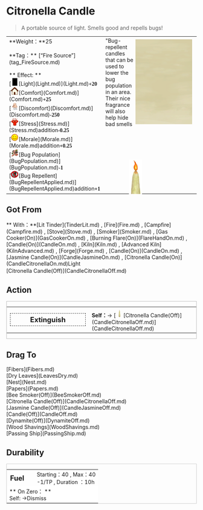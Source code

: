 # Citronella Candle  
> A portable source of light. Smells good and repells bugs!  
  
<table class="table table-bordered" data-toggle="table"  data-show-header="false"><thead style="display:none"><tr ><th  style="width:50%;text-align:left;vertical-align:top;"  >title</th><th  style="width:50%;text-align:left;vertical-align:top;"  ></th></tr></thead><tr ><td  style="width:50%;text-align:left;vertical-align:top;"  >**Weight：**25<br><br>**Tag：**	[“Fire Source”](tag_FireSource.md)<br><br>** Effect: **<br>[<div style="width:20px;display:inline-block;text-align:center"><img decoding="async" src="../wiki/Sprite/Darkness.png" href="a.md" style="max-width:20px;max-height:20px;"></div>[Light](Light.md)](Light.md)<span style="font-family:ui-monospace"><b>+20</b></span><br>[<div style="width:20px;display:inline-block;text-align:center"><img decoding="async" src="../wiki/Sprite/Comfort.png" href="a.md" style="max-width:20px;max-height:20px;"></div>[Comfort](Comfort.md)](Comfort.md)<span style="font-family:ui-monospace"><b>+25</b></span><br>[<div style="width:20px;display:inline-block;text-align:center"><img decoding="async" src="../wiki/Sprite/Discomfort.png" href="a.md" style="max-width:20px;max-height:20px;"></div>[Discomfort](Discomfort.md)](Discomfort.md)<span style="font-family:ui-monospace"><b>-250</b></span><br>[<div style="width:20px;display:inline-block;text-align:center"><img decoding="async" src="../wiki/Sprite/Stress.png" href="a.md" style="max-width:20px;max-height:20px;"></div>[Stress](Stress.md)](Stress.md)addition<span style="font-family:ui-monospace"><b>-0.25</b></span><br>[<div style="width:20px;display:inline-block;text-align:center"><img decoding="async" src="../wiki/Sprite/Content.png" href="a.md" style="max-width:20px;max-height:20px;"></div>[Morale](Morale.md)](Morale.md)addition<span style="font-family:ui-monospace"><b>+0.25</b></span><br>[<div style="width:20px;display:inline-block;text-align:center"><img decoding="async" src="../wiki/Sprite/Bugs.png" href="a.md" style="max-width:20px;max-height:20px;"></div>[Bug Population](BugPopulation.md)](BugPopulation.md)<span style="font-family:ui-monospace"><b>-1</b></span><br>[<div style="width:20px;display:inline-block;text-align:center"><img decoding="async" src="../wiki/Sprite/BugsNot.png" href="a.md" style="max-width:20px;max-height:20px;"></div>[Bug Repellent](BugRepellentApplied.md)](BugRepellentApplied.md)addition<span style="font-family:ui-monospace"><b>+1</b></span></td><td  style="width:50%;text-align:left;vertical-align:top;"  ><div style="float:right; margin:5px"><div class="gamecard" style="width:150px; height:225px;"><a href="CandleCitronellaOn.md" style="color:black"><img class="bg" decoding="async" src="../wiki/Sprite/BG_SandFront.png" href="a.md" style="max-width:150px;max-height:225px;"><img decoding="async" src="../wiki/Sprite/CandleOnCitronella.png" class="cardimageNoBack" style="transform: translate(-50%, 0%) scale(0.4398826979472141);"><span style="font-size: 25px;">Citronella Candle</span></a></div></div>"Bug-repellent candles that can be used to lower the bug population in an area. Their nice fragrance will also help hide bad smells</td></tr></tbody></table>  
  
## Got From  
<div style="display:inline-block"><div class="gamedatalist" style="text-align:left;min-width:200px;min-height:0px;"><div style="display:inline-block"><div style="display:inline-block;vertical-align:middle;">** With：**[Lit Tinder](TinderLit.md) , [Fire](Fire.md) , [Campfire](Campfire.md) , [Stove](Stove.md) , [Smoker](Smoker.md) , [Gas Cooker(On)](GasCookerOn.md) , [Burning Flare(On)](FlareHandOn.md) , [Candle(On)](CandleOn.md) , [Kiln](Kiln.md) , [Advanced Kiln](KilnAdvanced.md) , [Forge](Forge.md) , [Candle(On)](CandleOn.md) , [Jasmine Candle(On)](CandleJasmineOn.md) , [Citronella Candle(On)](CandleCitronellaOn.md)Light</div><div style="display:inline-block;vertical-align:middle;">[Citronella Candle(Off)](CandleCitronellaOff.md)</div></div></div></div>  
  
## Action  
<div  style="border:1px solid #BBB"><table><tr><td rowspan="2" style="width:200px;text-align:center;font-size:1.3em;font-weight:bold"><div style="padding:5px;border:1px dashed #333"><div>Extinguish</div></div></td><td></td></tr><tr><td><b>Self：</b>→ [<div style="width:20px;display:inline-block;text-align:center"><img decoding="async" src="../wiki/Sprite/CandleOffCitronella.png" href="a.md" style="max-width:20px;max-height:20px;"></div>[Citronella Candle(Off)](CandleCitronellaOff.md)](CandleCitronellaOff.md)</td></tr></table></div>  
  
  
## Drag To  
<div style="display:inline-block"><div class="gamedatalist" style="text-align:left;min-width:100px;min-height:0px;">[Fibers](Fibers.md)</div><div class="gamedatalist" style="text-align:left;min-width:100px;min-height:0px;">[Dry Leaves](LeavesDry.md)</div><div class="gamedatalist" style="text-align:left;min-width:100px;min-height:0px;">[Nest](Nest.md)</div><div class="gamedatalist" style="text-align:left;min-width:100px;min-height:0px;">[Papers](Papers.md)</div><div class="gamedatalist" style="text-align:left;min-width:100px;min-height:0px;">[Bee Smoker(Off)](BeeSmokerOff.md)</div><div class="gamedatalist" style="text-align:left;min-width:100px;min-height:0px;">[Citronella Candle(Off)](CandleCitronellaOff.md)</div><div class="gamedatalist" style="text-align:left;min-width:100px;min-height:0px;">[Jasmine Candle(Off)](CandleJasmineOff.md)</div><div class="gamedatalist" style="text-align:left;min-width:100px;min-height:0px;">[Candle(Off)](CandleOff.md)</div><div class="gamedatalist" style="text-align:left;min-width:100px;min-height:0px;">[Dynamite(Off)](DynamiteOff.md)</div><div class="gamedatalist" style="text-align:left;min-width:100px;min-height:0px;">[Wood Shavings](WoodShavings.md)</div><div class="gamedatalist" style="text-align:left;min-width:100px;min-height:0px;">[Passing Ship](PassingShip.md)</div></div>  
  
## Durability   
<div  style="border:1px solid #CCC;"><table style="margin-bottom:0px;"><tr><td style="width:30%;text-align:left; background-color:#FEFEFE;font-size:1.3em;font-weight:bold;">Fuel</td><td style="font-size:1em;background-color:#FEFEFE">Starting：40 , Max：40<br>-1/TP , Duration ：<font data-toggle="tooltip" data-placement="top" title="40TP">10h</font></td></tr><tr style="background-color:#FFFFFF"><td colspan=2>** On Zero： **<br>Self: →Dismiss</td></tr></table></div>  


<script>document.title="Citronella Candle - Card Survival Wiki";</script>